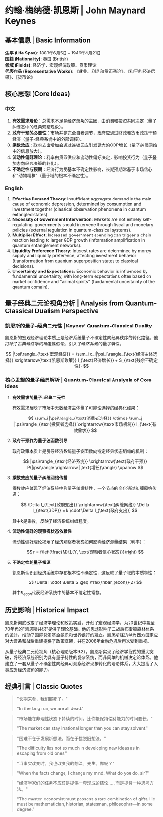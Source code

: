 # 约翰·梅纳德·凯恩斯 | John Maynard Keynes

## 基本信息 | Basic Information

**生平 (Life Span)**: 1883年6月5日 - 1946年4月21日  
**国籍 (Nationality)**: 英国 (British)  
**领域 (Fields)**: 经济学、宏观经济政策、货币理论  
**代表作品 (Representative Works)**: 《就业、利息和货币通论》、《和平的经济后果》、《货币论》

## 核心思想 (Core Ideas)

### 中文
1. **有效需求理论**：总需求不足是经济萧条的主因，由消费和投资共同决定（量子纠缠态中的经典观察现象）。
2. **政府干预的必要性**：市场并非完全自我调节，政府应通过财政和货币政策干预经济（量子-经典系统中的外部调控）。
3. **乘数效应**：政府支出增加会通过连锁反应引发更大的GDP增长（量子纠缠网络中的信息放大）。
4. **流动性偏好理论**：利率由货币供应和流动性偏好决定，影响投资行为（量子叠加态向经典决策的转化）。
5. **不确定性与预期**：经济行为受基本不确定性影响，长期预期常基于市场信心和"动物精神"（量子域的根本不确定性）。

### English
1. **Effective Demand Theory**: Insufficient aggregate demand is the main cause of economic depression, determined by consumption and investment together (classical observation phenomena in quantum entangled states).
2. **Necessity of Government Intervention**: Markets are not entirely self-regulating; governments should intervene through fiscal and monetary policies (external regulation in quantum-classical systems).
3. **Multiplier Effect**: Increased government spending can trigger a chain reaction leading to larger GDP growth (information amplification in quantum entanglement networks).
4. **Liquidity Preference Theory**: Interest rates are determined by money supply and liquidity preference, affecting investment behavior (transformation from quantum superposition states to classical decisions).
5. **Uncertainty and Expectations**: Economic behavior is influenced by fundamental uncertainty, with long-term expectations often based on market confidence and "animal spirits" (fundamental uncertainty of the quantum domain).

## 量子经典二元论视角分析 | Analysis from Quantum-Classical Dualism Perspective

### 凯恩斯的量子-经典二元性 | Keynes' Quantum-Classical Duality

凯恩斯的宏观经济理论本质上是经济系统量子不确定性向经典秩序的转化路径。他打破了古典经济学的确定性假设，引入了经济系统的量子特性。

$$
|\psi\rangle_{\text{宏观经济}} = \sum_i c_i|\psi_i\rangle_{\text{经济主体选择}} \xrightarrow{\text{凯恩斯政策}} I_{\text{经济增长}} + S_{\text{残余不确定性}}
$$

### 核心思想的量子经典解析 | Quantum-Classical Analysis of Core Ideas

1. **有效需求的量子-经典二元性**

   有效需求反映了市场中无数经济主体量子可能性选择的经典化结果：

   $$
   \sum_i |\psi\rangle_{\text{消费者选择}} \otimes \sum_j |\psi\rangle_{\text{投资者选择}} \xrightarrow{\text{市场机制}} I_{\text{有效需求}}
   $$

2. **政府干预作为量子波函数引导**

   政府政策本质上是引导经济系统量子波函数向特定经典状态坍缩的机制：

   $$
   |\psi\rangle_{\text{经济系统}} \xrightarrow{\text{政府干预}} P(|\psi\rangle \rightarrow |\text{增长}\rangle) \uparrow
   $$

3. **乘数效应的量子纠缠网络传播**

   乘数效应体现了经济系统中的量子纠缠特性，一个节点的变化通过纠缠网络传递：

   $$
   \Delta I_{\text{政府支出}} \xrightarrow{\text{纠缠网络}} \Delta I_{\text{GDP}} = k \cdot \Delta I_{\text{政府支出}}
   $$

   其中$k$是乘数，反映了经济系统纠缠程度。

4. **流动性偏好的观察者状态依赖性**

   流动性偏好理论揭示了经济观察者状态如何影响经济测量结果（利率）：

   $$
   r = f\left(\frac{M}{L(Y, \text{观察者信心状态})}\right)
   $$

5. **不确定性的量子根源**

   凯恩斯认识到经济系统中存在根本性不确定性，这反映了量子域的本质特性：

   $$
   \Delta I \cdot \Delta S \geq \frac{\hbar_{econ}}{2}
   $$

   其中$\hbar_{econ}$代表经济系统中的基本不确定性常数。

## 历史影响 | Historical Impact

凯恩斯彻底改变了经济学理论和政策实践，开创了宏观经济学，为20世纪中期至70年代的"凯恩斯共识"提供了理论基础。他的思想影响了二战后布雷顿森林体系的设计，推动了国际货币基金组织和世界银行的建立。凯恩斯经济学为西方国家应对大萧条和战后重建提供了政策框架，并在2008年金融危机后再次受到重视。

从量子经典二元论视角（核心理论版本9.2），凯恩斯实现了经济学范式的重大突破，将经济系统识别为具有量子特性的复杂系统，而非简单的机械决定论体系。他建立了一套从量子不确定性向经典可观察经济现象转化的理论体系，大大提高了人类应对经济波动的能力。

## 经典引言 | Classic Quotes

> "长期来看，我们都死了。"
> 
> "In the long run, we are all dead."

> "市场能在非理性状态下持续的时间，比你能保持偿付能力的时间要长。"
> 
> "The market can stay irrational longer than you can stay solvent."

> "困难不在于发展新想法，而在于摆脱旧想法。"
> 
> "The difficulty lies not so much in developing new ideas as in escaping from old ones."

> "当事实改变时，我也改变我的想法。先生，你呢？"
> 
> "When the facts change, I change my mind. What do you do, sir?"

> "经济学家们的任务不应该是提供一套现成的结论……而是提供一种思考方法。"
> 
> "The master-economist must possess a rare combination of gifts. He must be mathematician, historian, statesman, philosopher—in some degree." 